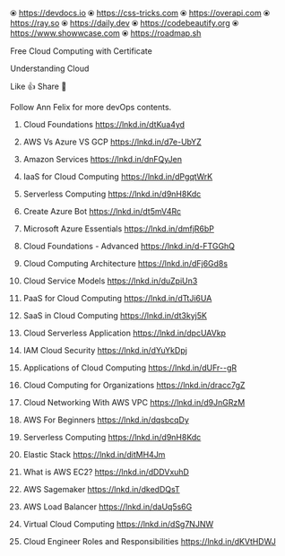 ⦿ https://devdocs.io
⦿ https://css-tricks.com
⦿ https://overapi.com
⦿ https://ray.so
⦿ https://daily.dev
⦿ https://codebeautify.org
⦿ https://www.showwcase.com
⦿ https://roadmap.sh


Free Cloud Computing with Certificate

Understanding Cloud

Like 👍 Share 🤝

Follow Ann Felix for more devOps
contents.


1. Cloud Foundations
https://lnkd.in/dtKua4yd

2. AWS Vs Azure VS GCP
https://lnkd.in/d7e-UbYZ

3. Amazon Services
https://lnkd.in/dnFQyJen

4. IaaS for Cloud Computing
https://lnkd.in/dPgqtWrK

5. Serverless Computing
https://lnkd.in/d9nH8Kdc

6. Create Azure Bot
https://lnkd.in/dt5mV4Rc

7. Microsoft Azure Essentials
https://lnkd.in/dmfjR6bP

8. Cloud Foundations - Advanced
https://lnkd.in/d-FTGGhQ

9. Cloud Computing Architecture
https://lnkd.in/dFj6Gd8s

10. Cloud Service Models
https://lnkd.in/duZpiUn3

11. PaaS for Cloud Computing
https://lnkd.in/dTtJi6UA

12. SaaS in Cloud Computing
https://lnkd.in/dt3kyj5K

13. Cloud Serverless Application
https://lnkd.in/dpcUAVkp

14. IAM Cloud Security
https://lnkd.in/dYuYkDpj

15. Applications of Cloud Computing
https://lnkd.in/dUFr--gR

16. Cloud Computing for Organizations
https://lnkd.in/dracc7gZ

17. Cloud Networking With AWS VPC
https://lnkd.in/d9JnGRzM

18. AWS For Beginners
https://lnkd.in/dqsbcqDy

19. Serverless Computing
https://lnkd.in/d9nH8Kdc

20. Elastic Stack
https://lnkd.in/ditMH4Jm

21. What is AWS EC2?
https://lnkd.in/dDDVxuhD

22. AWS Sagemaker
https://lnkd.in/dkedDQsT

23. AWS Load Balancer
https://lnkd.in/daUq5s6G

24. Virtual Cloud Computing
https://lnkd.in/dSg7NJNW

25. Cloud Engineer Roles and Responsibilities
https://lnkd.in/dKVtHDWJ
